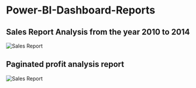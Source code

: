 # Power-BI-Dashboard-Reports

## Sales Report Analysis from the year 2010 to 2014

![Sales Report](https://github.com/daniel-obare/Power-BI-Dashboard-Reports/blob/main/dashboard.PNG)

## Paginated profit analysis report

![Sales Report](https://github.com/daniel-obare/Power-BI-Dashboard-Reports/blob/main/page%201.PNG)
